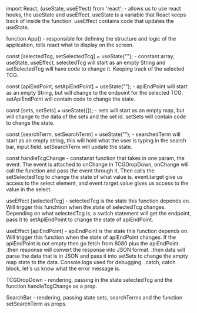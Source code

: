 import React, {useState, useEffect} from 'react'; - allows us to use react hooks, the useState and useEffect. useState is a variable that React keeps track of inside the function. useEffect contains code that updates the useState. 

function App() - responsible for defining the structure and logic of the application, tells react what to display on the screen.  

const [selectedTcg, setSelectedTcg] = useState(""); - constant array, useState, useEffect, selectedTcg will start as an empty String and setSelectedTcg will have code to change it. Keeping track of the selected TCG.

const [apiEndPoint, setApiEndPoint] = useState(""); - apiEndPoint will start as an empty String, but will change to the endpoint for the selected TCG. setApiEndPoint will contain code to change the state.

const [sets, setSets] = useState({}); - sets will start as an empty map, but will change to the data of the sets and the set id. setSets will contain code to change the state.

const [searchTerm, setSearchTerm] = useState("");  - searchedTerm will start as an empty string, this will hold what the user is typing in the search bar, input field. setSearchTerm will update the state. 


const handleTcgChange - constanst function that takes in one param, the event. The event is attached to onChange in TCGDropDown, onChange will call the function and pass the event through it. Then calls the setSelectedTcg to change the state of what value is. event.target give us access to the select element, and event.target.value gives us access to the value in the select.

useEffect [selectedTcg] - selectedTcg is the state this function depends on. Will trigger this funchtion when the state of selectedTcg changes. Depending on what selectedTcg is, a swtich statement will get the endpoint, pass it to setApiEndPoint to change the state of apiEndPoint.

useEffect [apiEndPoint] - apiEndPoint is the state this function depends on. Will trigger this function when the state of apiEndPoint changes. If the apiEndPoint is not empty then go fetch from 8080 plus the apiEndPoint. .then response will convert the response into JSON format. .then data will parse the data that is in JSON and pass it into setSets to change the empty map state to the data. Console.logs used for debugging. .catch, catch block, let's us know what the error message is. 



TCGDropDown - rendering, passing in the state selectedTcg and the function handleTcgChange as a prop. 

SearchBar - rendering, passing state sets, searchTerms and the function setSearchTerm as props.